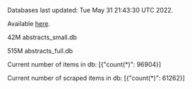 Databases last updated: Tue May 31 21:43:30 UTC 2022. 

Available [here](https://github.com/cbeauhilton/ash-db/releases).


42M	abstracts_small.db

515M	abstracts_full.db

Current number of items in db:
[{"count(*)": 96904}]

Current number of scraped items in db:
[{"count(*)": 61262}]
